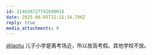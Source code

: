 ```yaml
---
id: 114630727742699018
date: 2025-06-05T12:21:34.706Z
reply: true
media_attachments: 0
---
```


[@laoliu](https://l22.org/@laoliu) 儿子小学是离考场近，所以放高考假。其他学校不放。

